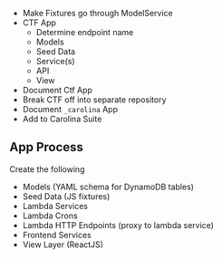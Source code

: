 
* Make Fixtures go through ModelService
* CTF App
  * Determine endpoint name
  * Models
  * Seed Data
  * Service(s)
  * API
  * View
* Document Ctf App
* Break CTF off into separate repository
* Document `_carolina` App
* Add to Carolina Suite

## App Process #

Create the following

* Models (YAML schema for DynamoDB tables)
* Seed Data (JS fixtures)
* Lambda Services
* Lambda Crons
* Lambda HTTP Endpoints (proxy to lambda service)
* Frontend Services
* View Layer (ReactJS)

